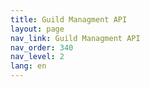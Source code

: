 ```yaml
---
title: Guild Managment API
layout: page
nav_link: Guild Managment API
nav_order: 340
nav_level: 2
lang: en
---
```

